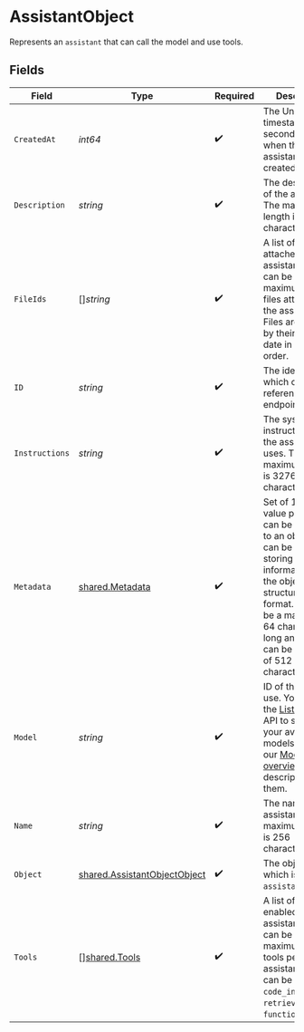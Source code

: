 # AssistantObject

Represents an `assistant` that can call the model and use tools.


## Fields

| Field                                                                                                                                                                                                                                                       | Type                                                                                                                                                                                                                                                        | Required                                                                                                                                                                                                                                                    | Description                                                                                                                                                                                                                                                 |
| ----------------------------------------------------------------------------------------------------------------------------------------------------------------------------------------------------------------------------------------------------------- | ----------------------------------------------------------------------------------------------------------------------------------------------------------------------------------------------------------------------------------------------------------- | ----------------------------------------------------------------------------------------------------------------------------------------------------------------------------------------------------------------------------------------------------------- | ----------------------------------------------------------------------------------------------------------------------------------------------------------------------------------------------------------------------------------------------------------- |
| `CreatedAt`                                                                                                                                                                                                                                                 | *int64*                                                                                                                                                                                                                                                     | :heavy_check_mark:                                                                                                                                                                                                                                          | The Unix timestamp (in seconds) for when the assistant was created.                                                                                                                                                                                         |
| `Description`                                                                                                                                                                                                                                               | *string*                                                                                                                                                                                                                                                    | :heavy_check_mark:                                                                                                                                                                                                                                          | The description of the assistant. The maximum length is 512 characters.<br/>                                                                                                                                                                                |
| `FileIds`                                                                                                                                                                                                                                                   | []*string*                                                                                                                                                                                                                                                  | :heavy_check_mark:                                                                                                                                                                                                                                          | A list of [file](/docs/api-reference/files) IDs attached to this assistant. There can be a maximum of 20 files attached to the assistant. Files are ordered by their creation date in ascending order.<br/>                                                 |
| `ID`                                                                                                                                                                                                                                                        | *string*                                                                                                                                                                                                                                                    | :heavy_check_mark:                                                                                                                                                                                                                                          | The identifier, which can be referenced in API endpoints.                                                                                                                                                                                                   |
| `Instructions`                                                                                                                                                                                                                                              | *string*                                                                                                                                                                                                                                                    | :heavy_check_mark:                                                                                                                                                                                                                                          | The system instructions that the assistant uses. The maximum length is 32768 characters.<br/>                                                                                                                                                               |
| `Metadata`                                                                                                                                                                                                                                                  | [shared.Metadata](../../models/shared/metadata.md)                                                                                                                                                                                                          | :heavy_check_mark:                                                                                                                                                                                                                                          | Set of 16 key-value pairs that can be attached to an object. This can be useful for storing additional information about the object in a structured format. Keys can be a maximum of 64 characters long and values can be a maxium of 512 characters long.<br/> |
| `Model`                                                                                                                                                                                                                                                     | *string*                                                                                                                                                                                                                                                    | :heavy_check_mark:                                                                                                                                                                                                                                          | ID of the model to use. You can use the [List models](/docs/api-reference/models/list) API to see all of your available models, or see our [Model overview](/docs/models/overview) for descriptions of them.<br/>                                           |
| `Name`                                                                                                                                                                                                                                                      | *string*                                                                                                                                                                                                                                                    | :heavy_check_mark:                                                                                                                                                                                                                                          | The name of the assistant. The maximum length is 256 characters.<br/>                                                                                                                                                                                       |
| `Object`                                                                                                                                                                                                                                                    | [shared.AssistantObjectObject](../../models/shared/assistantobjectobject.md)                                                                                                                                                                                | :heavy_check_mark:                                                                                                                                                                                                                                          | The object type, which is always `assistant`.                                                                                                                                                                                                               |
| `Tools`                                                                                                                                                                                                                                                     | [][shared.Tools](../../models/shared/tools.md)                                                                                                                                                                                                              | :heavy_check_mark:                                                                                                                                                                                                                                          | A list of tool enabled on the assistant. There can be a maximum of 128 tools per assistant. Tools can be of types `code_interpreter`, `retrieval`, or `function`.<br/>                                                                                      |